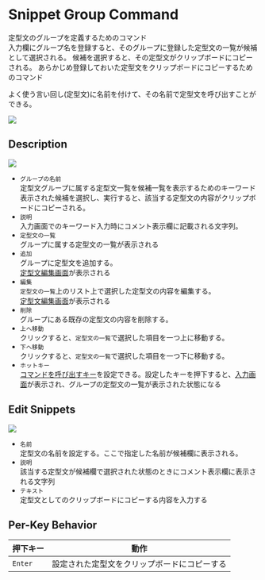 # Snippet Group Command

定型文のグループを定義するためのコマンド  
入力欄にグループ名を登録すると、そのグループに登録した定型文の一覧が候補として選択される。
候補を選択すると、その定型文がクリップボードにコピーされる。
あらかじめ登録しておいた定型文をクリップボードにコピーするためのコマンド  

よく使う言い回し(定型文)に名前を付けて、その名前で定型文を呼び出すことができる。

![](../image/snipgroup.png)

## Description

![](../image/new-snippetgroupcommand.png)

- `グループの名前`  
定型文グループに属する定型文一覧を候補一覧を表示するためのキーワード  
表示された候補を選択し、実行すると、該当する定型文の内容がクリップボードにコピーされる。
- `説明`  
入力画面でのキーワード入力時にコメント表示欄に記載される文字列。
- `定型文の一覧`  
グループに属する定型文の一覧が表示される
- `追加`  
グループに定型文を追加する。  
[定型文編集画面](#edit-snippets)が表示される
- `編集`  
`定型文の一覧`上のリスト上で選択した定型文の内容を編集する。  
[定型文編集画面](#edit-snippets)が表示される  
- `削除`  
グループにある既存の定型文の内容を削除する。
- `上へ移動`  
クリックすると、`定型文の一覧`で選択した項目を一つ上に移動する。
- `下へ移動`  
クリックすると、`定型文の一覧`で選択した項目を一つ下に移動する。
- `ホットキー`  
[コマンドを呼び出すキー](/window/command-hotkey)を設定できる。設定したキーを押下すると、[入力画面](/usage/how_to_use.md#open-input-window)が表示され、グループの定型文の一覧が表示された状態になる


## Edit Snippets

![](../image/new-snippetgroupitem.png)

- `名前`  
定型文の名前を設定する。ここで指定した名前が候補欄に表示される。
- `説明`  
該当する定型文が候補欄で選択された状態のときにコメント表示欄に表示される文字列
- `テキスト`  
定型文としてのクリップボードにコピーする内容を入力する

## Per-Key Behavior

|押下キー|動作|
|--|--|
|`Enter`|設定された定型文をクリップボードにコピーする|

